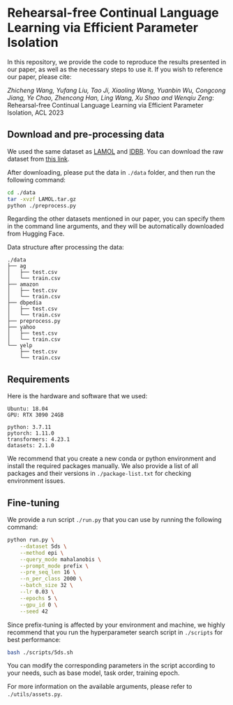 # Rehearsal-free Continual Language Learning via Efficient Parameter Isolation

In this repository, we provide the code to reproduce the results presented in our paper, as well as the necessary steps to use it. If you wish to reference our paper, please cite:

*Zhicheng Wang, Yufang Liu, Tao Ji, Xiaoling Wang, Yuanbin Wu, Congcong Jiang, Ye Chao, Zhencong Han, Ling Wang, Xu Shao and Wenqiu Zeng*:
Rehearsal-free Continual Language Learning via Efficient Parameter Isolation, ACL 2023

## Download and pre-processing data

We used the same dataset as [LAMOL](https://github.com/chho33/LAMOL/tree/master) and [IDBR](https://github.com/SALT-NLP/IDBR/tree/main). You can download the raw dataset from [this link](https://drive.google.com/file/d/1rWcgnVcNpwxmBI3c5ovNx-E8XKOEL77S/view).

After downloading, please put the data in `./data` folder, and then run the following command:
```sh
cd ./data
tar -xvzf LAMOL.tar.gz
python ./preprocess.py
```

Regarding the other datasets mentioned in our paper, you can specify them in the command line arguments, and they will be automatically downloaded from Hugging Face.

Data structure after processing the data:
```
./data
├── ag
│   ├── test.csv
│   └── train.csv
├── amazon
│   ├── test.csv
│   └── train.csv
├── dbpedia
│   ├── test.csv
│   └── train.csv
├── preprocess.py
├── yahoo
│   ├── test.csv
│   └── train.csv
└── yelp
    ├── test.csv
    └── train.csv
```

## Requirements

Here is the hardware and software that we used:

```
Ubuntu: 18.04
GPU: RTX 3090 24GB

python: 3.7.11
pytorch: 1.11.0
transformers: 4.23.1
datasets: 2.1.0
```

We recommend that you create a new conda or python environment and install the required packages manually. We also provide a list of all packages and their versions in `./package-list.txt` for checking environment issues.

## Fine-tuning

We provide a run script `./run.py` that you can use by running the following command:

```sh
python run.py \
    --dataset 5ds \
    --method epi \
    --query_mode mahalanobis \
    --prompt_mode prefix \
    --pre_seq_len 16 \
    --n_per_class 2000 \
    --batch_size 32 \
    --lr 0.03 \
    --epochs 5 \
    --gpu_id 0 \
    --seed 42
```

Since prefix-tuning is affected by your environment and machine, we highly recommend that you run the hyperparameter search script in `./scripts` for best performance:

```sh
bash ./scripts/5ds.sh
```
You can modify the corresponding parameters in the script according to your needs, such as base model, task order, training epoch.

For more information on the available arguments, please refer to `./utils/assets.py`.
